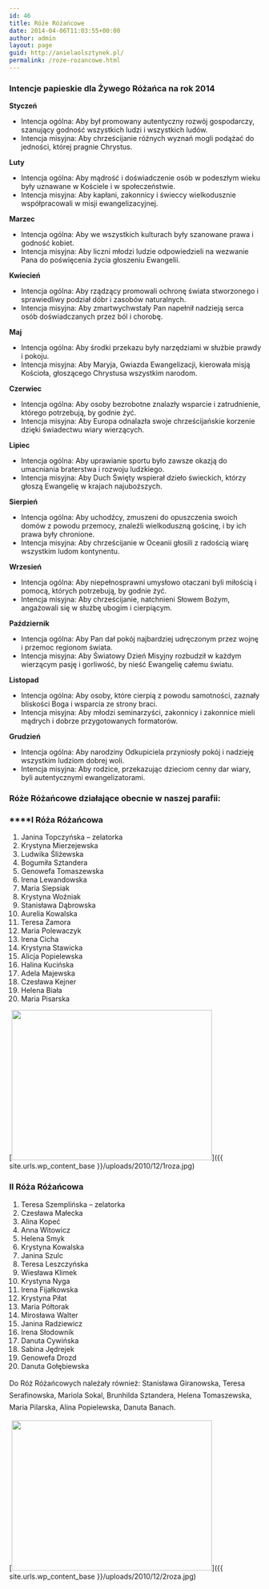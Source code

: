 ```yaml
---
id: 46
title: Róże Różańcowe
date: 2014-04-06T11:03:55+00:00
author: admin
layout: page
guid: http://anielaolsztynek.pl/
permalink: /roze-rozancowe.html
---
```


### **Intencje papieskie dla Żywego Różańca na rok 2014**

**Styczeń**

- Intencja ogólna: Aby był promowany autentyczny rozwój gospodarczy, szanujący godność wszystkich ludzi i wszystkich ludów.
- Intencja misyjna: Aby chrześcijanie różnych wyznań mogli podążać do jedności, której pragnie Chrystus.

**Luty**

- Intencja ogólna: Aby mądrość i doświadczenie osób w podeszłym wieku były uznawane w Kościele i w społeczeństwie.
- Intencja misyjna: Aby kapłani, zakonnicy i świeccy wielkodusznie współpracowali w misji ewangelizacyjnej.

**Marzec**

- Intencja ogólna: Aby we wszystkich kulturach były szanowane prawa i godność kobiet.
- Intencja misyjna: Aby liczni młodzi ludzie odpowiedzieli na wezwanie Pana do poświęcenia życia głoszeniu Ewangelii.

**Kwiecień**

- Intencja ogólna: Aby rządzący promowali ochronę świata stworzonego i sprawiedliwy podział dóbr i zasobów naturalnych.
- Intencja misyjna: Aby zmartwychwstały Pan napełnił nadzieją serca osób doświadczanych przez ból i chorobę.

**Maj**

- Intencja ogólna: Aby środki przekazu były narzędziami w służbie prawdy i pokoju.
- Intencja misyjna: Aby Maryja, Gwiazda Ewangelizacji, kierowała misją Kościoła, głoszącego Chrystusa wszystkim narodom.

**Czerwiec**

- Intencja ogólna: Aby osoby bezrobotne znalazły wsparcie i zatrudnienie, którego potrzebują, by godnie żyć.
- Intencja misyjna: Aby Europa odnalazła swoje chrześcijańskie korzenie dzięki świadectwu wiary wierzących.

**Lipiec**

- Intencja ogólna: Aby uprawianie sportu było zawsze okazją do umacniania braterstwa i rozwoju ludzkiego.
- Intencja misyjna: Aby Duch Święty wspierał dzieło świeckich, którzy głoszą Ewangelię w krajach najuboższych.

**Sierpień**

- Intencja ogólna: Aby uchodźcy, zmuszeni do opuszczenia swoich domów z powodu przemocy, znaleźli wielkoduszną gościnę, i by ich prawa były chronione.
- Intencja misyjna: Aby chrześcijanie w Oceanii głosili z radością wiarę wszystkim ludom kontynentu.

**Wrzesień**

- Intencja ogólna: Aby niepełnosprawni umysłowo otaczani byli miłością i pomocą, których potrzebują, by godnie żyć.
- Intencja misyjna: Aby chrześcijanie, natchnieni Słowem Bożym, angażowali się w służbę ubogim i cierpiącym.

**Październik**

- Intencja ogólna: Aby Pan dał pokój najbardziej udręczonym przez wojnę i przemoc regionom świata.
- Intencja misyjna: Aby Światowy Dzień Misyjny rozbudził w każdym wierzącym pasję i gorliwość, by nieść Ewangelię całemu światu.

**Listopad**

- Intencja ogólna: Aby osoby, które cierpią z powodu samotności, zaznały bliskości Boga i wsparcia ze strony braci.
- Intencja misyjna: Aby młodzi seminarzyści, zakonnicy i zakonnice mieli mądrych i dobrze przygotowanych formatorów.

**Grudzień**

- Intencja ogólna: Aby narodziny Odkupiciela przyniosły pokój i nadzieję wszystkim ludziom dobrej woli.
- Intencja misyjna: Aby rodzice, przekazując dzieciom cenny dar wiary, byli autentycznymi ewangelizatorami.

### **Róże Różańcowe działające obecnie w naszej parafii:**

### \*\*\*\*I Róża Różańcowa

1. Janina Topczyńska &#8211; zelatorka
2. Krystyna Mierzejewska
3. Ludwika Śliżewska
4. Bogumiła Sztandera
5. Genowefa Tomaszewska
6. Irena Lewandowska
7. Maria Siepsiak
8. Krystyna Woźniak
9. Stanisława Dąbrowska
10. Aurelia Kowalska
11. Teresa Zamora
12. Maria Polewaczyk
13. Irena Cicha
14. Krystyna Stawicka
15. Alicja Popielewska
16. Halina Kucińska
17. Adela Majewska
18. Czesława Kejner
19. Helena Biała
20. Maria Pisarska

[<img class="aligncenter size-full wp-image-49" title="1roza" src="{{ site.urls.wp_content_base }}/uploads/2010/12/1roza.jpg" alt="" width="400" height="300" srcset="{{ site.urls.wp_content_base }}/uploads/2010/12/1roza.jpg 400w, {{ site.urls.wp_content_base }}/uploads/2010/12/1roza-300x225.jpg 300w" sizes="(max-width: 400px) 100vw, 400px" />]({{ site.urls.wp_content_base }}/uploads/2010/12/1roza.jpg)

### II Róża Różańcowa

1. Teresa Szemplińska &#8211; zelatorka
2. Czesława Małecka
3. Alina Kopeć
4. Anna Witowicz
5. Helena Smyk
6. Krystyna Kowalska
7. Janina Szulc
8. Teresa Leszczyńska
9. Wiesława Klimek
10. Krystyna Nyga
11. Irena Fijałkowska
12. Krystyna Piłat
13. Maria Półtorak
14. Mirosława Walter
15. Janina Radziewicz
16. Irena Słodownik
17. Danuta Cywińska
18. Sabina Jędrejek
19. Genowefa Drozd
20. Danuta Gołębiewska

<span style="line-height: 24px;">Do Róż Różańcowych należały również: Stanisława Giranowska, Teresa Serafinowska, Mariola Sokal, Brunhilda Sztandera, Helena Tomaszewska, Maria Pilarska, Alina Popielewska, Danuta Banach.</span>

[<img class="aligncenter size-full wp-image-51" title="2roza" src="{{ site.urls.wp_content_base }}/uploads/2010/12/2roza.jpg" alt="" width="400" height="300" srcset="{{ site.urls.wp_content_base }}/uploads/2010/12/2roza.jpg 400w, {{ site.urls.wp_content_base }}/uploads/2010/12/2roza-300x225.jpg 300w" sizes="(max-width: 400px) 100vw, 400px" />]({{ site.urls.wp_content_base }}/uploads/2010/12/2roza.jpg)
